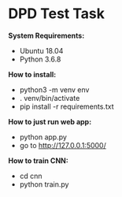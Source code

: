 # DPD Test Task

**System Requirements:**
- Ubuntu 18.04
- Python 3.6.8

**How to install:**
- python3 -m venv env
- . venv/bin/activate
- pip install -r requirements.txt

**How to just run web app:**
- python app.py
- go to http://127.0.0.1:5000/

**How to train CNN:**
- cd cnn
- python train.py

